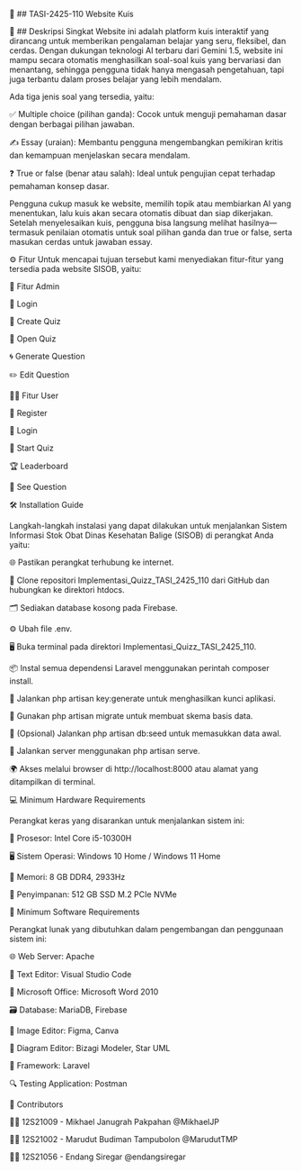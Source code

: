 🎯 ## TASI-2425-110 Website Kuis

📌 ## Deskripsi Singkat
Website ini adalah platform kuis interaktif yang dirancang untuk memberikan pengalaman belajar yang seru, fleksibel, dan cerdas. Dengan dukungan teknologi AI terbaru dari Gemini 1.5, website ini mampu secara otomatis menghasilkan soal-soal kuis yang bervariasi dan menantang, sehingga pengguna tidak hanya mengasah pengetahuan, tapi juga terbantu dalam proses belajar yang lebih mendalam.

Ada tiga jenis soal yang tersedia, yaitu:

✅ Multiple choice (pilihan ganda): Cocok untuk menguji pemahaman dasar dengan berbagai pilihan jawaban.

✍️ Essay (uraian): Membantu pengguna mengembangkan pemikiran kritis dan kemampuan menjelaskan secara mendalam.

❓ True or false (benar atau salah): Ideal untuk pengujian cepat terhadap pemahaman konsep dasar.

Pengguna cukup masuk ke website, memilih topik atau membiarkan AI yang menentukan, lalu kuis akan secara otomatis dibuat dan siap dikerjakan. Setelah menyelesaikan kuis, pengguna bisa langsung melihat hasilnya—termasuk penilaian otomatis untuk soal pilihan ganda dan true or false, serta masukan cerdas untuk jawaban essay.

⚙️ Fitur
Untuk mencapai tujuan tersebut kami menyediakan fitur-fitur yang tersedia pada website SISOB, yaitu:

👑 Fitur Admin

🔐 Login

🧠 Create Quiz

📢 Open Quiz

🌀 Generate Question

✏️ Edit Question

🙋‍♂️ Fitur User

📝 Register

🔐 Login

🚀 Start Quiz

🏆 Leaderboard

📄 See Question

🛠️ Installation Guide

Langkah-langkah instalasi yang dapat dilakukan untuk menjalankan Sistem Informasi Stok Obat Dinas Kesehatan Balige (SISOB) di perangkat Anda yaitu:

🌐 Pastikan perangkat terhubung ke internet.

📁 Clone repositori Implementasi_Quizz_TASI_2425_110 dari GitHub dan hubungkan ke direktori htdocs.

🗂️ Sediakan database kosong pada Firebase.

⚙️ Ubah file .env.

🖥️ Buka terminal pada direktori Implementasi_Quizz_TASI_2425_110.

📦 Instal semua dependensi Laravel menggunakan perintah composer install.

🔑 Jalankan php artisan key:generate untuk menghasilkan kunci aplikasi.

🧱 Gunakan php artisan migrate untuk membuat skema basis data.

🌱 (Opsional) Jalankan php artisan db:seed untuk memasukkan data awal.

🚀 Jalankan server menggunakan php artisan serve.

🌍 Akses melalui browser di http://localhost:8000 atau alamat yang ditampilkan di terminal.

💻 Minimum Hardware Requirements

Perangkat keras yang disarankan untuk menjalankan sistem ini:

🧠 Prosesor: Intel Core i5-10300H

🖥️ Sistem Operasi: Windows 10 Home / Windows 11 Home

🧵 Memori: 8 GB DDR4, 2933Hz

💾 Penyimpanan: 512 GB SSD M.2 PCIe NVMe

🧰 Minimum Software Requirements

Perangkat lunak yang dibutuhkan dalam pengembangan dan penggunaan sistem ini:

🌐 Web Server: Apache

📝 Text Editor: Visual Studio Code

📄 Microsoft Office: Microsoft Word 2010

🗃️ Database: MariaDB, Firebase

🎨 Image Editor: Figma, Canva

🧭 Diagram Editor: Bizagi Modeler, Star UML

🧱 Framework: Laravel

🔍 Testing Application: Postman

👥 Contributors

👨‍💻 12S21009 - Mikhael Janugrah Pakpahan @MikhaelJP

👨‍💻 12S21002 - Marudut Budiman Tampubolon @MarudutTMP

👩‍💻 12S21056 - Endang Siregar @endangsiregar

